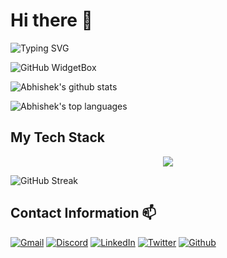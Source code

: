 # Hi there 👋

![Typing SVG](https://readme-typing-svg.herokuapp.com?font=Fira+Code&duration=3000&multiline=true&width=640&height=280&lines=Hey+everyone+%F0%9F%91%8B%2C+I+am+Abhishek+Kashyap+a+developer;+currently+pursuing+B.Tech+(CSE)+in+C.I.T+Kokrajhar.;I+am+always+curious+to+learn+new+things.;I+like+things+that+involve+on+the+central+idea+of;Mathematics+or+Science+(mainly+Computer+Science).;My+main+interest+lies+in+anything+related+to+;Technology%2FProgramming.;I+like+making+Apps%2C+Games%2C+Websites%2C+Bots+etc.;I+mainly+like+to+use+C.S.+in+problem+solving%2C+;Data+Handling+and+many+other+cool+stuff.+++++++++)

![GitHub WidgetBox](https://github-widgetbox.vercel.app/api/profile?username=Abhishek10351&data=followers,repositories,stars,commits)

![Abhishek's github stats](https://github-readme-stats.vercel.app/api?username=Abhishek10351&theme=blue-green&count_private=true)

![Abhishek's top languages](https://github-readme-stats.vercel.app/api/top-langs/?username=Abhishek10351&theme=blue-green&layout=compact&count_private=true)

## My Tech Stack

<p align="center">
<img src="https://skillicons.dev/icons?i=py,md,c,cpp,java,html,css,js,django,react,express,next,git,github,docker,powershell,mysql,sqlite,mongodb,postgresql,regex&perline=8&theme=dark">
</p>

![GitHub Streak](http://github-readme-streak-stats.herokuapp.com?user=Abhishek10351&theme=vue-dark&hide_border=false&date_format=j%20M%5B%20Y%5D&fire=DD2727)

## Contact Information 📫

[![Gmail](https://img.shields.io/badge/Gmail-D14836?style=for-the-badge&logo=gmail&logoColor=white)](mailto:abhik5567@gmail.com)
[![Discord](https://img.shields.io/badge/Discord-7289DA?style=for-the-badge&logo=discord&logoColor=white)](https://discord.com/channels/@me/707107037070360596)
[![LinkedIn](https://img.shields.io/badge/LinkedIn-0077B5?style=for-the-badge&logo=linkedin&logoColor=white)](https://www.linkedin.com/in/abhishek30125/)
[![Twitter](https://img.shields.io/badge/Twitter-1DA1F2?style=for-the-badge&logo=twitter&logoColor=white)](https://twitter.com/Abhik266)
[![Github](https://img.shields.io/badge/GitHub-333333?style=for-the-badge&logo=github&logoColor=white)](https://github.com/Abhishek10351)
